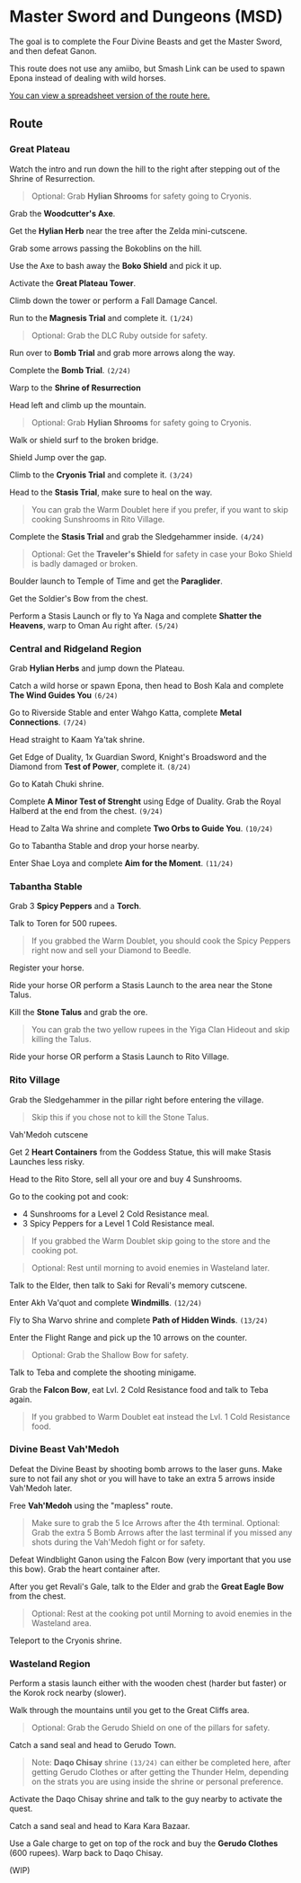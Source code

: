 # Master Sword and Dungeons (MSD)

The goal is to complete the Four Divine Beasts and get the Master Sword, and then defeat Ganon.

This route does not use any amiibo, but Smash Link can be used to spawn Epona instead of dealing with wild horses.

[You can view a spreadsheet version of the route here.](https://docs.google.com/spreadsheets/d/12xBdQ8w3ZR8SDNGj0v9tfdZvRwqxNidf2cBP6MYhguk/edit#gid=0)

## Route

### Great Plateau

Watch the intro and run down the hill to the right after stepping out of the Shrine of Resurrection.
> Optional:  Grab **Hylian Shrooms** for safety going to Cryonis.

Grab the **Woodcutter's Axe**.

Get the **Hylian Herb** near the tree after the Zelda mini-cutscene.

Grab some arrows passing the Bokoblins on the hill.

Use the Axe to bash away the **Boko Shield** and pick it up.

Activate the **Great Plateau Tower**.

Climb down the tower or perform a Fall Damage Cancel.

Run to the **Magnesis Trial** and complete it. `(1/24)`

> Optional: Grab the DLC Ruby outside for safety.

Run over to **Bomb Trial** and grab more arrows along the way.

Complete the **Bomb Trial**. `(2/24)`

Warp to the **Shrine of Resurrection**

Head left and climb up the mountain.
> Optional: Grab **Hylian Shrooms** for safety going to Cryonis.
  
Walk or shield surf to the broken bridge.

Shield Jump over the gap.

Climb to the **Cryonis Trial** and complete it. `(3/24)`

Head to the **Stasis Trial**, make sure to heal on the way.
> You can grab the Warm Doublet here if you prefer, if you want to skip cooking Sunshrooms in Rito Village.

Complete the **Stasis Trial** and grab the Sledgehammer inside. `(4/24)`
> Optional: Get the **Traveler's Shield** for safety in case your Boko Shield is badly damaged or broken.

Boulder launch to Temple of Time and get the **Paraglider**.

Get the Soldier's Bow from the chest.

Perform a Stasis Launch or fly to Ya Naga and complete **Shatter the Heavens**, warp to Oman Au right after. `(5/24)`

### Central and Ridgeland Region

Grab **Hylian Herbs** and jump down the Plateau.

Catch a wild horse or spawn Epona, then head to Bosh Kala and complete **The Wind Guides You** `(6/24)`

Go to Riverside Stable and enter Wahgo Katta, complete **Metal Connections**. `(7/24)` 

Head straight to Kaam Ya'tak shrine.

Get Edge of Duality, 1x Guardian Sword, Knight's Broadsword and the Diamond from **Test of Power**, complete it. `(8/24)`

Go to Katah Chuki shrine.

Complete **A Minor Test of Strenght** using Edge of Duality. Grab the Royal Halberd at the end from the chest. `(9/24)`

Head to Zalta Wa shrine and complete **Two Orbs to Guide You**. `(10/24)`

Go to Tabantha Stable and drop your horse nearby.

Enter Shae Loya and complete **Aim for the Moment**. `(11/24)`

### Tabantha Stable

Grab 3 **Spicy Peppers** and a **Torch**.

Talk to Toren for 500 rupees.
> If you grabbed the Warm Doublet, you should cook the Spicy Peppers right now and sell your Diamond to Beedle.

Register your horse.

Ride your horse OR perform a Stasis Launch to the area near the Stone Talus.

Kill the **Stone Talus** and grab the ore.
> You can grab the two yellow rupees in the Yiga Clan Hideout and skip killing the Talus.

Ride your horse OR perform a Stasis Launch to Rito Village.

### Rito Village

Grab the Sledgehammer in the pillar right before entering the village.
> Skip this if you chose not to kill the Stone Talus.

Vah'Medoh cutscene

Get 2 **Heart Containers** from the Goddess Statue, this will make Stasis Launches less risky.

Head to the Rito Store, sell all your ore and buy 4 Sunshrooms.

Go to the cooking pot and cook:
 - 4 Sunshrooms for a Level 2 Cold Resistance meal.
 - 3 Spicy Peppers for a Level 1 Cold Resistance meal.
> If you grabbed the Warm Doublet skip going to the store and the cooking pot.

> Optional: Rest until morning to avoid enemies in Wasteland later.

Talk to the Elder, then talk to Saki for Revali's memory cutscene.

Enter Akh Va'quot and complete **Windmills**. `(12/24)`

Fly to Sha Warvo shrine and complete **Path of Hidden Winds**. `(13/24)`

Enter the Flight Range and pick up the 10 arrows on the counter.
> Optional: Grab the Shallow Bow for safety.

Talk to Teba and complete the shooting minigame.

Grab the **Falcon Bow**, eat Lvl. 2 Cold Resistance food and talk to Teba again.
> If you grabbed to Warm Doublet eat instead the Lvl. 1 Cold Resistance food.

### Divine Beast Vah'Medoh

Defeat the Divine Beast by shooting bomb arrows to the laser guns. Make sure to not fail any shot or you will have to take an extra 5 arrows inside Vah'Medoh later.

Free **Vah'Medoh** using the "mapless" route.
> Make sure to grab the 5 Ice Arrows after the 4th terminal.
> Optional: Grab the extra 5 Bomb Arrows after the last terminal if you missed any shots during the Vah'Medoh fight or for safety.

Defeat Windblight Ganon using the Falcon Bow (very important that you use this bow). Grab the heart container after.

After you get Revali's Gale, talk to the Elder and grab the **Great Eagle Bow** from the chest.
> Optional: Rest at the cooking pot until Morning to avoid enemies in the Wasteland area.

Teleport to the Cryonis shrine.

### Wasteland Region

Perform a stasis launch either with the wooden chest (harder but faster) or the Korok rock nearby (slower).

Walk through the mountains until you get to the Great Cliffs area.
> Optional: Grab the Gerudo Shield on one of the pillars for safety.

Catch a sand seal and head to Gerudo Town.


> Note: **Daqo Chisay** shrine `(13/24)` can either be completed here, after getting Gerudo Clothes or after getting the Thunder Helm, depending on the strats you are using inside the shrine or personal preference.

Activate the Daqo Chisay shrine and talk to the guy nearby to activate the quest.

Catch a sand seal and head to Kara Kara Bazaar.

Use a Gale charge to get on top of the rock and buy the **Gerudo Clothes** (600 rupees). Warp back to Daqo Chisay.

(WIP)
